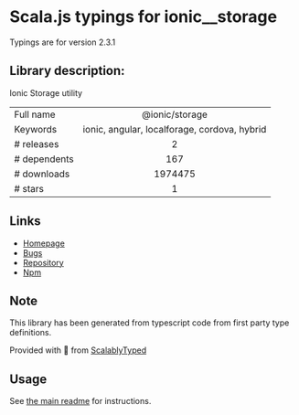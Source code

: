 
# Scala.js typings for ionic__storage

Typings are for version 2.3.1

## Library description:
Ionic Storage utility

|                    |                 |
| ------------------ | :-------------: |
| Full name          | @ionic/storage |
| Keywords           | ionic, angular, localforage, cordova, hybrid |
| # releases         | 2 |
| # dependents       | 167 |
| # downloads        | 1974475 |
| # stars            | 1 |

## Links
- [Homepage](https://github.com/ionic-team/ionic-storage#readme)
- [Bugs](https://github.com/ionic-team/ionic-storage/issues)
- [Repository](https://github.com/ionic-team/ionic-storage)
- [Npm](https://www.npmjs.com/package/%40ionic%2Fstorage)
    


## Note
This library has been generated from typescript code from first party type definitions.

Provided with :purple_heart: from [ScalablyTyped](https://github.com/oyvindberg/ScalablyTyped)

## Usage
See [the main readme](../../readme.md) for instructions.


